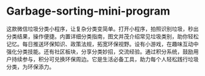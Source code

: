 # Garbage-sorting-mini-program
这款微信垃圾分类小程序，让复杂分类变简单。打开小程序，拍照识别垃圾，秒出分类结果，操作便捷。内置详细分类指南，图文并茂介绍常见垃圾类别，助你轻松记忆。每日推送环保知识、政策法规，拓宽环保视野。设有小游戏，在趣味互动中强化分类技能。还有社区板块，分享分类妙招，交流经验。通过积分系统，鼓励用户持续参与，积分可兑换环保周边。它是生活必备工具，助力每个人轻松践行垃圾分类，为环保添力。 
